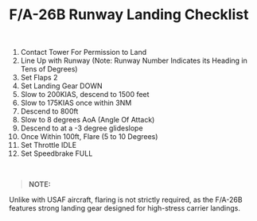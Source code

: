 # F/A-26B Runway Landing Checklist

<br>

1. Contact Tower For Permission to Land
2. Line Up with Runway (Note: Runway Number Indicates its Heading in Tens of Degrees)
3. Set Flaps 2
4. Set Landing Gear DOWN
5. Slow to 200KIAS, descend to 1500 feet
6. Slow to 175KIAS once within 3NM
7. Descend to 800ft
8. Slow to 8 degrees AoA (Angle Of Attack)
9. Descend to at a -3 degree glideslope
10. Once Within 100ft, Flare (5 to 10 Degrees)
11. Set Throttle IDLE
12. Set Speedbrake FULL

<br>

> **NOTE:**

<div class="border-s-4 border-green-500 ps-4 mb-5">
    Unlike with USAF aircraft, flaring is not strictly required, as the F/A-26B features strong landing gear designed for high-stress carrier landings.
</div>

<br>
